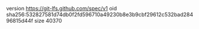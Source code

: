 version https://git-lfs.github.com/spec/v1
oid sha256:532827581d74db0f2fd596710a49230b8e3b9cbf29612c532bad28496815d44f
size 40370
